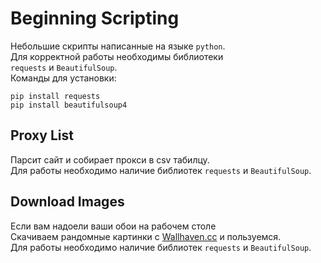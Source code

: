 # Beginning Scripting
Небольшие скрипты написанные на языке `python`.<br>
Для корректной работы необходимы библиотеки <br>
`requests` и `BeautifulSoup`.<br>
Команды для установки:
```
pip install requests
pip install beautifulsoup4
```
## Proxy List
Парсит сайт и собирает прокси в csv табилцу.<br>
Для работы необходимо наличие библиотек `requests`  и `BeautifulSoup`.<br>

## Download Images
Если вам надоели ваши обои на рабочем столе<br>
Скачиваем рандомные картинки с [Wallhaven.cc](https://alpha.wallhaven.cc) и пользуемся.<br>
Для работы необходимо наличие библиотек `requests`  и `BeautifulSoup`.
